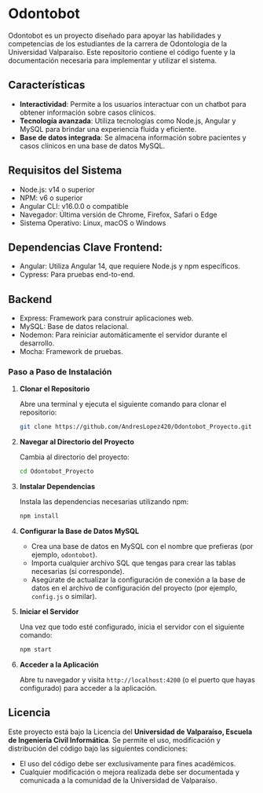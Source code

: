 # Odontobot

Odontobot es un proyecto diseñado para apoyar las habilidades y competencias de los estudiantes de la carrera de Odontologia de la Universidad Valparaíso. Este repositorio contiene el código fuente y la documentación necesaria para implementar y utilizar el sistema.

## Características

- **Interactividad**: Permite a los usuarios interactuar con un chatbot para obtener información sobre casos clínicos.
- **Tecnología avanzada**: Utiliza tecnologías como Node.js, Angular y MySQL para brindar una experiencia fluida y eficiente.
- **Base de datos integrada**: Se almacena información sobre pacientes y casos clínicos en una base de datos MySQL.
  
## Requisitos del Sistema

- Node.js: v14 o superior
- NPM: v6 o superior
- Angular CLI: v16.0.0 o compatible
- Navegador: Última versión de Chrome, Firefox, Safari o Edge
- Sistema Operativo: Linux, macOS o Windows

## Dependencias Clave Frontend:
- Angular: Utiliza Angular 14, que requiere Node.js y npm específicos.
- Cypress: Para pruebas end-to-end.

## Backend
- Express: Framework para construir aplicaciones web.
- MySQL: Base de datos relacional.
- Nodemon: Para reiniciar automáticamente el servidor durante el desarrollo.
- Mocha: Framework de pruebas.

### Paso a Paso de Instalación

1. **Clonar el Repositorio**

   Abre una terminal y ejecuta el siguiente comando para clonar el repositorio:

   ```bash
   git clone https://github.com/AndresLopez420/Odontobot_Proyecto.git
   ```

2. **Navegar al Directorio del Proyecto**

   Cambia al directorio del proyecto:

   ```bash
   cd Odontobot_Proyecto
   ```

3. **Instalar Dependencias**

   Instala las dependencias necesarias utilizando npm:

   ```bash
   npm install
   ```

4. **Configurar la Base de Datos MySQL**

   - Crea una base de datos en MySQL con el nombre que prefieras (por ejemplo, `odontobot`).
   - Importa cualquier archivo SQL que tengas para crear las tablas necesarias (si corresponde).
   - Asegúrate de actualizar la configuración de conexión a la base de datos en el archivo de configuración del proyecto (por ejemplo, `config.js` o similar).

5. **Iniciar el Servidor**

   Una vez que todo esté configurado, inicia el servidor con el siguiente comando:

   ```bash
   npm start
   ```

6. **Acceder a la Aplicación**

   Abre tu navegador y visita `http://localhost:4200` (o el puerto que hayas configurado) para acceder a la aplicación.

## Licencia

   Este proyecto está bajo la Licencia del **Universidad de Valparaíso, Escuela de Ingeniería Civil Informática**. Se permite el uso, modificación y distribución del código bajo las siguientes condiciones:

- El uso del código debe ser exclusivamente para fines académicos.
- Cualquier modificación o mejora realizada debe ser documentada y comunicada a la comunidad de la Universidad de Valparaíso.